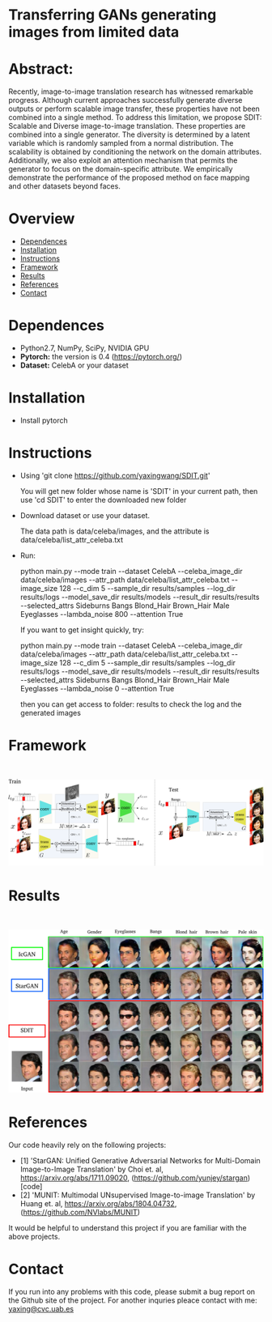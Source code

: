 # Transferring GANs generating images from limited data
# Abstract: 
Recently, image-to-image translation research has witnessed remarkable progress. Although current approaches successfully generate diverse outputs or perform scalable image transfer, these properties have not been combined into a single method. To address this limitation, we propose SDIT: Scalable and Diverse image-to-image translation. These properties are combined into a single generator. The diversity is determined by a latent variable which is randomly sampled from a normal distribution.  The scalability is obtained by conditioning the network on the domain attributes. Additionally, we also exploit an attention mechanism that permits the generator to focus on the domain-specific attribute. We empirically demonstrate the performance of the proposed method on face mapping and other datasets beyond faces.
# Overview 
- [Dependences](#dependences)
- [Installation](#installtion)
- [Instructions](#instructions)
- [Framework](#Framework)
- [Results](#results)
- [References](#references)
- [Contact](#contact)
# Dependences 
- Python2.7, NumPy, SciPy, NVIDIA GPU
- **Pytorch:** the version is 0.4 (https://pytorch.org/)
- **Dataset:** CelebA or your dataset 

# Installation 
- Install pytorch 
# Instructions
- Using 'git clone https://github.com/yaxingwang/SDIT.git'

    You will get new folder whose name is 'SDIT' in your current path, then  use 'cd SDIT' to enter the downloaded new folder
    
- Download dataset or use your dataset.

    The data path is  data/celeba/images, and the attribute is  data/celeba/list_attr_celeba.txt

- Run: 

  python main.py --mode train --dataset CelebA --celeba_image_dir data/celeba/images --attr_path data/celeba/list_attr_celeba.txt --image_size 128 --c_dim 5 --sample_dir results/samples --log_dir results/logs  --model_save_dir results/models --result_dir results/results --selected_attrs  Sideburns Bangs Blond_Hair Brown_Hair Male Eyeglasses  --lambda_noise 800 --attention True 


  If you want to get insight quickly, try: 

  python main.py --mode train --dataset CelebA --celeba_image_dir data/celeba/images --attr_path data/celeba/list_attr_celeba.txt --image_size 128 --c_dim 5 --sample_dir results/samples --log_dir results/logs  --model_save_dir results/models --result_dir results/results --selected_attrs  Sideburns Bangs Blond_Hair Brown_Hair Male Eyeglasses  --lambda_noise 0 --attention True 

  then you can get access to folder: results to check the log and the generated images
 
# Framework 
<br>
<p align="center"><img width="100%" height='60%'src="img/framework/framework.png" /></p>

# Results 
<br>
<p align="center"><img width="100%" height='60%'src="img/smaples/face_compara_baselines.png" /></p>


# References 
Our code  heavily rely on the following projects: 
- \[1\] 'StarGAN: Unified Generative Adversarial Networks for Multi-Domain Image-to-Image Translation' by Choi et. al, https://arxiv.org/abs/1711.09020, (https://github.com/yunjey/stargan)[code] 
- \[2\] 'MUNIT: Multimodal UNsupervised Image-to-image Translation' by Huang  et. al, https://arxiv.org/abs/1804.04732, (https://github.com/NVlabs/MUNIT) 

It would be helpful to understand this project if you are familiar with the above projects.
# Contact

If you run into any problems with this code, please submit a bug report on the Github site of the project. For another inquries pleace contact with me: yaxing@cvc.uab.es
